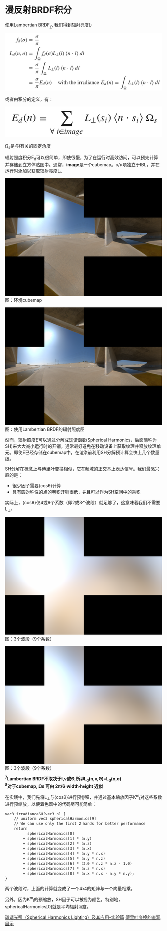 # 漫反射BRDF积分

使用Lambertian BRDF<sub>[7](#7)</sub>, 我们得到辐射亮度L:

![radiance](../../../assets/lightning/5.3/5.3.4.1radiance.png)

或者由积分的定义，有：

![discrete](../../../assets/lightning/5.3/5.3.4.1discrete.png)

Ω<sub>s</sub>是与i有关的[固定角度](#8)



辐射照度积分E<sub>d</sub>可以很简单，即使很慢，为了在运行时高效访问，可以预先计算并存储到立方体贴图中。通常，**image**是一个cubemap。σ/π项独立于IBL，并在运行时添加以获取辐射亮度L。 

![ibl_river_roughness_m0](../../../assets/lightning/5.3/ibl_river_roughness_m0.png)
图：环境cubemap

![ibl_river_roughness_m0](../../../assets/lightning/5.3/ibl_river_roughness_m0.png)
图：使用Lambertian BRDF的辐射照度图

然而，辐射照度E可以通过分解成[球谐函数]()(Spherical Harmonics，后面简称为SH)来大大减小运行时的开销。通常最好避免在移动设备上获取纹理并释放纹理单元。即使E已经存储在cubemap中，在渲染前利用SH分解预计算会快上几个数量级。

SH分解在概念上与傅里叶变换相似，它在频域的正交基上表达信号。我们最感兴趣的是：
- 很少因子需要⟨cosθ⟩计算
- 具有圆对称性的点的卷积开销很低，并且可以作为SH空间中的乘积

实际上，⟨cosθ⟩仅4或9个系数（即2或3个波段）就足够了，这意味着我们不需要L<sub>⊥</sub>。

![ibl_irradiance_sh3](../../../assets/lightning/5.3/ibl_irradiance_sh3.png)
图：3个波段（9个系数）

![ibl_irradiance_sh2](../../../assets/lightning/5.3/ibl_irradiance_sh3.png)
图：3个波段（9个系数）

**<span id="7"><sup>7</sup></span>Lambertian BRDF不取决于l,v或Θ,所以L<sub>d</sub>(n,v,Θ)≡L<sub>d</sub>(n,σ)**  
**<span id="8"><sup>8</sup></span>对于cubemap, Ωs 可由 2π/6⋅width⋅height 近似**

在实践中，我们先将L<sub>⊥</sub>与⟨cos⁡θ⟩进行预卷积，并通过基本缩放因子K<sup>m</sup><sub>l</sub>对这些系数进行预缩放，以便着色器中的代码尽可能简单：

```
vec3 irradianceSH(vec3 n) {
    // uniform vec3 sphericalHarmonics[9]
    // We can use only the first 2 bands for better performance
    return
          sphericalHarmonics[0]
        + sphericalHarmonics[1] * (n.y)
        + sphericalHarmonics[2] * (n.z)
        + sphericalHarmonics[3] * (n.x)
        + sphericalHarmonics[4] * (n.y * n.x)
        + sphericalHarmonics[5] * (n.y * n.z)
        + sphericalHarmonics[6] * (3.0 * n.z * n.z - 1.0)
        + sphericalHarmonics[7] * (n.z * n.x)
        + sphericalHarmonics[8] * (n.x * n.x - n.y * n.y);
}
```

两个波段时，上面的计算就变成了一个4x4的矩阵与一个向量相乘。

另外，因为K<sup>m</sup><sub>l</sub>的预缩放，SH因子可以被视为颜色，特别地，sphericalHarmonics[0]就是平均辐射照度。



[球谐光照（Spherical Harmonics Lighting）及其应用-实验篇](https://lianera.github.io/lianera.github.io/post/2016/sh-lighting-exp/)
[傅里叶变换的直观展示](https://www.bilibili.com/video/av19141078)